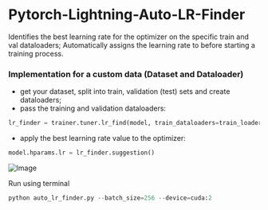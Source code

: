 # Pytorch-Lightning-Auto-LR-Finder

Identifies the best learning rate for the optimizer on the specific train and val dataloaders; Automatically assigns the learning rate to before starting a training process.

### Implementation for a custom data (Dataset and Dataloader)
- get your dataset, split into train, validation (test) sets and create dataloaders;
- pass the training and validation dataloaders:
```python
lr_finder = trainer.tuner.lr_find(model, train_dataloaders=train_loader, val_dataloaders=val_loader)
```
- apply the best learning rate value to the optimizer:
```python
model.hparams.lr = lr_finder.suggestion()
```


![Image](https://user-images.githubusercontent.com/50166164/202942637-e3674ee5-56ae-4ffb-830d-d5e42fb91072.PNG)

Run using terminal
```python
python auto_lr_finder.py --batch_size=256 --device=cuda:2 
```
